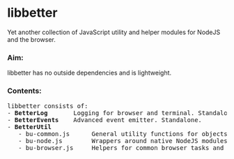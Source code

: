# libbetter
Yet another collection of JavaScript utility and helper modules for NodeJS and the browser. 

### Aim:
libbetter has no outside dependencies and is lightweight.

### Contents:
<pre>
libbetter consists of:
- <b>BetterLog</b>       Logging for browser and terminal. Standalone.
- <b>BetterEvents</b>    Advanced event emitter. Standalone.
- <b>BetterUtil</b>
   - bu-common.js      General utility functions for objects, arrays, promises etc. Depends on BetterLog.
   - bu-node.js        Wrappers around native NodeJS modules. Extends bu-common. Depends on BetterEvents.
   - bu-browser.js     Helpers for common browser tasks and element manipulation. Extends bu-common.
</pre>


